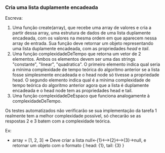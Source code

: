 ### Cria uma lista duplamente encadeada ###

Escreva:

1. Uma função create(array), que recebe uma array de valores e cria a partir dessa array, uma estrutura de dados de uma lista duplamente encadeada, com os valores na mesma ordem em que aparecem nessa array de entrada. Sua função deve retornar um objeto representando uma lista duplamente encadeada, com as propriedades *head* e *tail*.
2. Uma função complexidadeDeTempo que retorna um vetor de 2 elementos. Ambos os elementos devem ser uma das strings "constante", "linear", "quadratica". O primeiro elemento indica qual seria a mínima complexidade de tempo teórica do algoritmo anterior se a lista fosse simplesmente encadeada e o head node só tivesse a propriedade head. O segundo elemento indica qual é a mínima complexidade de tempo teórica do algoritmo anterior agora que a lista é duplamente encadeada e o head node tem as propriedades head e tail.
3. Uma função complexidadeDeEspaco que funciona analogamente à complexidadeDeTempo.

Os testes automatizados não verificarão se sua implementação da tarefa 1 realmente tem a melhor complexidade possível, só checarão se as respostas 2 e 3 batem com a complexidade teórica.

Ex:

* array = [1, 2, 3] =\> Deve criar a lista null\<-{1}\<--\>{2}\<--\>{3}-\>null, e retornar um objeto com o formato { head: {1}, tail: {3} }